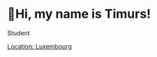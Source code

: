 # 👋Hi, my name is Timurs!
<p>Student</p>
<a href='https://www.google.com/search?q=luxembourg&sca_esv=d777291650d83160&rlz=1C1GCEU_lvLU1161LU1161&sxsrf=AHTn8zpI101ADOwq_LvFSlbPXW_9m3k5_g%3A1747158028586&ei=DIQjaJ7AI76L9u8Pp67qgQI&ved=0ahUKEwie9qPt_qCNAxW-hf0HHSeXOiAQ4dUDCBA&uact=5&oq=luxembourg&gs_lp=Egxnd3Mtd2l6LXNlcnAiCmx1eGVtYm91cmcyChAjGIAEGCcYigUyChAuGIAEGCcYigUyBBAjGCcyBBAjGCcyChAAGIAEGEMYigUyChAAGIAEGEMYigUyChAAGIAEGEMYigUyChAAGIAEGEMYigUyChAAGIAEGEMYigUyChAAGIAEGEMYigVIswVQuANYuANwAXgBkAEAmAFgoAFgqgEBMbgBA8gBAPgBAZgCAqACgAHCAgoQABiwAxjWBBhHwgINEC4YgAQYsAMYQxiKBcICDRAAGIAEGLADGEMYigWYAwCIBgGQBgqSBwMxLjGgB6oMsgcDMC4xuAdp&sclient=gws-wiz-serp'>Location: Luxembourg</a>
